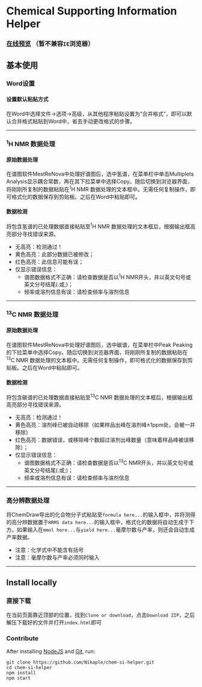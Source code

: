# Chemical Supporting Information Helper

### [在线预览](https://nikaple.github.io/) （暂不兼容`IE`浏览器）

## 基本使用

### Word设置

#### 设置默认粘贴方式

在Word中选择文件→选项→高级，从其他程序粘贴设置为“合并格式”，即可以默认合并格式粘贴到Word中，省去手动更改格式的步骤。

-------------------------------------------------------

### <sup>1</sup>H NMR 数据处理

#### 原始数据处理

在谱图软件MestReNova中处理好谱图后，选中氢谱，在菜单栏中单击Multiplets Analysis显示耦合常数，再在其下拉菜单中选择Copy。随后切换到浏览器界面，将刚刚所复制的数据粘贴在<sup>1</sup>H NMR 数据处理的文本框中。无需任何复制操作，即可格式化的数据保存到剪贴板。之后在Word中粘贴即可。

#### 数据检测

将包含氢谱的已处理数据直接粘贴至<sup>1</sup>H NMR 数据处理的文本框后，根据输出框高亮部分寻找错误来源。
 + 无高亮：检测通过！
 + 黄色高亮：此部分数据已被修改；
 + 红色高亮：此信息可能有误；
 + 仅显示错误信息：
   + 谱图数据格式不正确：请检查数据是否以<sup>1</sup>H NMR开头，并以英文句号或英文分号结尾(.或;)；
   + 频率或溶剂信息有误：请检查频率与溶剂信息

-------------------------------------------------------

### <sup>13</sup>C NMR 数据处理

#### 原始数据处理

在谱图软件MestReNova中处理好谱图后，选中碳谱，在菜单栏中Peak Peaking的下拉菜单中选择Copy。随后切换到浏览器界面，将刚刚所复制的数据粘贴在<sup>13</sup>C NMR 数据处理的文本框中。无需任何复制操作，即可格式化的数据保存到剪贴板。之后在Word中粘贴即可。

#### 数据检测

将包含碳谱的已处理数据直接粘贴至<sup>13</sup>C NMR 数据处理的文本框后，根据输出框高亮部分寻找错误来源。
 + 无高亮：检测通过！
 + 黄色高亮：溶剂峰已被自动移除（如果样品出峰在溶剂峰±1ppm处，会被一并移除）
 + 红色高亮：数据错误，或移除峰个数超过溶剂出峰数量（意味着样品峰被误移除）；
 + 仅显示错误信息：
   + 谱图数据格式不正确：请检查数据是否以<sup>13</sup>C NMR开头，并以英文句号或英文分号结尾(.或;)；
   + 频率或溶剂信息有误：请检查频率与溶剂信息

-------------------------------------------------------

### 高分辨数据处理

将ChemDraw导出的化合物分子式粘贴至```formula here...```的输入框中，并将测得的高分辨数据置于```HRMS data here...```的输入框中，格式化的数据将自动生成于下方。如果输入在```mmol here...```与```yield here...```毫摩尔数与产率，则还会自动生成产率数据。
  + 注意：化学式中不能含有括号
  + 注意：毫摩尔数与产率必须同时输入

-------------------------------------------------------

## Install locally

### 直接下载

在当前页面靠近顶部的位置，找到```Clone or download```，点击```Download ZIP```，之后解压下载好的文件并打开```index.html```即可

### Contribute

After installing [NodeJS](https://nodejs.org) and [Git](https://git-scm.com/), run:
```
git clone https://github.com/Nikaple/chem-si-helper.git
cd chem-si-helper
npm install
npm start
```